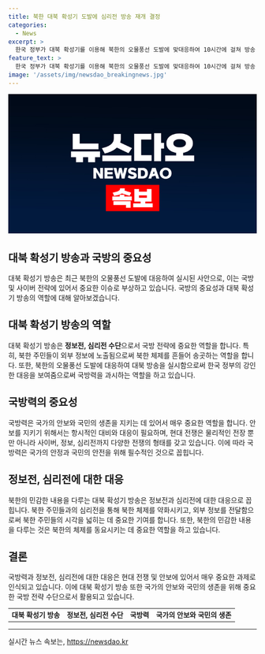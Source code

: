```yaml
---
title: 북한 대북 확성기 도발에 심리전 방송 재개 결정
categories:
  - News
excerpt: >
  한국 정부가 대북 확성기를 이용해 북한의 오물풍선 도발에 맞대응하여 10시간에 걸쳐 방송 실시했다. 북한의 8차 오물풍선 살포 이후 군 당국은 대북 방송을 재개했는데, 이는 북한의 체제에 대한 강력한 심리전 수단으로 여겨진다. 이로써 북한 주민들의 한국에 대한 관심이 고조되는 시기에 대북 방송은 더욱 효과적일 것으로 보인다. 현재 우리 군은 고정식 대북 확성기 24개와 이동식 대북 확성기 16개를 보유하고 있으며, 대북 방송으로 최대 30㎞ 거리에서 청취가 가능하다.
feature_text: >
  한국 정부가 대북 확성기를 이용해 북한의 오물풍선 도발에 맞대응하여 10시간에 걸쳐 방송 실시했다. 북한의 8차 오물풍선 살포 이후 군 당국은 대북 방송을 재개했는데, 이는 북한의 체제에 대한 강력한 심리전 수단으로 여겨진다. 이로써 북한 주민들의 한국에 대한 관심이 고조되는 시기에 대북 방송은 더욱 효과적일 것으로 보인다. 현재 우리 군은 고정식 대북 확성기 24개와 이동식 대북 확성기 16개를 보유하고 있으며, 대북 방송으로 최대 30㎞ 거리에서 청취가 가능하다.
image: '/assets/img/newsdao_breakingnews.jpg'
---
```


<p><img src="/assets/img/newsdao_breakingnews.jpg" alt="firstkoreanews 속보" /></p>

<h2>대북 확성기 방송과 국방의 중요성</h2>

<p data-ke-size="size16">대북 확성기 방송은 최근 북한의 오물풍선 도발에 대응하여 실시된 사안으로, 이는 국방 및 사이버 전략에 있어서 중요한 이슈로 부상하고 있습니다. 국방의 중요성과 대북 확성기 방송의 역할에 대해 알아보겠습니다.</p>

<h2>대북 확성기 방송의 역할</h2>

<p data-ke-size="size16">대북 확성기 방송은 <b>정보전, 심리전 수단</b>으로서 국방 전략에 중요한 역할을 합니다. 특히, 북한 주민들이 외부 정보에 노출됨으로써 북한 체제를 흔들어 송곳하는 역할을 합니다. 또한, 북한의 오물풍선 도발에 대응하여 대북 방송을 실시함으로써 한국 정부의 강인한 대응을 보여줌으로써 국방력을 과시하는 역할을 하고 있습니다.</p>

<h2>국방력의 중요성</h2>

<p data-ke-size="size16">국방력은 국가의 안보와 국민의 생존을 지키는 데 있어서 매우 중요한 역할을 합니다. 안보를 지키기 위해서는 항시적인 대비와 대응이 필요하며, 현대 전쟁은 물리적인 전장 뿐만 아니라 사이버, 정보, 심리전까지 다양한 전쟁의 형태를 갖고 있습니다. 이에 따라 국방력은 국가의 안정과 국민의 안전을 위해 필수적인 것으로 꼽힙니다.</p>

<h2>정보전, 심리전에 대한 대응</h2>

<p data-ke-size="size16">북한의 민감한 내용을 다루는 대북 확성기 방송은 정보전과 심리전에 대한 대응으로 꼽힙니다. 북한 주민들과의 심리전을 통해 북한 체제를 약화시키고, 외부 정보를 전달함으로써 북한 주민들의 시각을 넓히는 데 중요한 기여를 합니다. 또한, 북한의 민감한 내용을 다루는 것은 북한의 체제를 동요시키는 데 중요한 역할을 하고 있습니다.</p>

<h2>결론</h2>

<p data-ke-size="size16">국방력과 정보전, 심리전에 대한 대응은 현대 전쟁 및 안보에 있어서 매우 중요한 과제로 인식되고 있습니다. 이에 대북 확성기 방송 또한 국가의 안보와 국민의 생존을 위해 중요한 국방 전략 수단으로서 활용되고 있습니다.</p>

<table>
    <tbody>
        <tr>
            <td style="text-align: center; height: 17px;"><b>대북 확성기 방송</b></td>
            <td style="text-align: center; height: 17px;"><b>정보전, 심리전 수단</b></td>
            <td style="text-align: center; height: 17px;"><b>국방력</b></td>
            <td style="text-align: center; height: 17px;"><b>국가의 안보와 국민의 생존</b></td>
        </tr>
    </tbody>
</table>

<p><hr></p>
실시간 뉴스 속보는, <a href="https://newsdao.kr" rel="dofollow">https://newsdao.kr</a>


